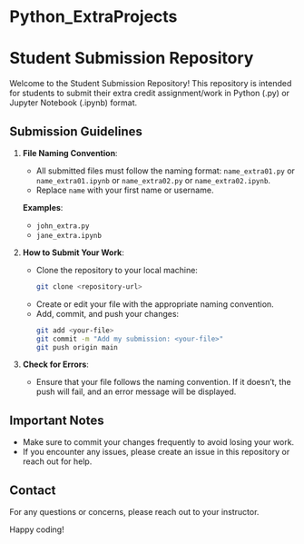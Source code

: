 # Python_ExtraProjects

# Student Submission Repository

Welcome to the Student Submission Repository! This repository is intended for students to submit their extra credit assignment/work in Python (.py) or Jupyter Notebook (.ipynb) format.

## Submission Guidelines

1. **File Naming Convention**: 
   - All submitted files must follow the naming format: `name_extra01.py` or `name_extra01.ipynb` or `name_extra02.py` or `name_extra02.ipynb`.
   - Replace `name` with your first name or username.

   **Examples**:
   - `john_extra.py`
   - `jane_extra.ipynb`

2. **How to Submit Your Work**:
   - Clone the repository to your local machine:
     ```bash
     git clone <repository-url>
     ```
   - Create or edit your file with the appropriate naming convention.
   - Add, commit, and push your changes:
     ```bash
     git add <your-file>
     git commit -m "Add my submission: <your-file>"
     git push origin main
     ```

3. **Check for Errors**: 
   - Ensure that your file follows the naming convention. If it doesn’t, the push will fail, and an error message will be displayed.

## Important Notes

- Make sure to commit your changes frequently to avoid losing your work.
- If you encounter any issues, please create an issue in this repository or reach out for help.

## Contact

For any questions or concerns, please reach out to your instructor.

Happy coding!

